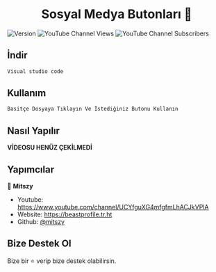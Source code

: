 <h1 align="center">Sosyal Medya Butonları 👋</h1>
<p>
  <img alt="Version" src="https://img.shields.io/badge/version-V1-blue.svg?cacheSeconds=2592000" />
<img alt="YouTube Channel Views" src="https://img.shields.io/youtube/channel/views/UCYfguXG4mfgfmLhACJkVPlA?style=social">
<img alt="YouTube Channel Subscribers" src="https://img.shields.io/youtube/channel/subscribers/UCYfguXG4mfgfmLhACJkVPlA?style=social">

  </a>
</p>


## İndir

```sh
Visual studio code
```

## Kullanım

```sh
Basitçe Dosyaya Tıklayın Ve İstediğiniz Butonu Kullanın
```

## Nasıl Yapılır

**VİDEOSU HENÜZ ÇEKİLMEDİ**


## Yapımcılar

👤 **Mitszy**

* Youtube: https://www.youtube.com/channel/UCYfguXG4mfgfmLhACJkVPlA
* Website: https://beastprofile.tr.ht
* Github: [@mitszy](https://github.com/mitszy)


## Bize Destek Ol

Bize bir ⭐️ verip bize destek olabilirsin.



